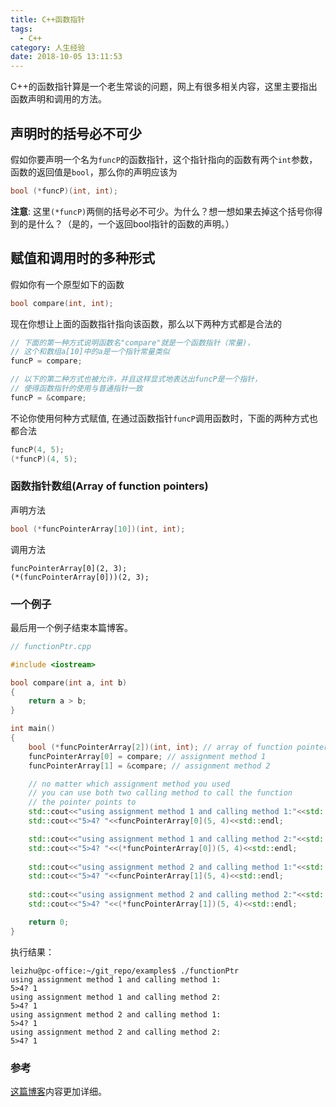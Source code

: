 ```yaml
---
title: C++函数指针
tags:
  - C++
category: 人生经验
date: 2018-10-05 13:11:53
---
```



C++的函数指针算是一个老生常谈的问题，网上有很多相关内容，这里主要指出函数声明和调用的方法。
<!--more-->

## 声明时的括号必不可少
假如你要声明一个名为`funcP`的函数指针，这个指针指向的函数有两个`int`参数， 函数的返回值是`bool`，那么你的声明应该为
```C++
bool (*funcP)(int, int);
```
**注意**: 这里`(*funcP)`两侧的括号必不可少。为什么？想一想如果去掉这个括号你得到的是什么？（是的，一个返回bool指针的函数的声明。）

## 赋值和调用时的多种形式
假如你有一个原型如下的函数
```C++
bool compare(int, int);
```
现在你想让上面的函数指针指向该函数，那么以下两种方式都是合法的
```C++
// 下面的第一种方式说明函数名"compare"就是一个函数指针（常量)，
// 这个和数组a[10]中的a是一个指针常量类似
funcP = compare; 

// 以下的第二种方式也被允许，并且这样显式地表达出funcP是一个指针，
// 使得函数指针的使用与普通指针一致
funcP = &compare;
```
不论你使用何种方式赋值, 在通过函数指针`funcP`调用函数时，下面的两种方式也都合法
```C++
funcP(4, 5);
(*funcP)(4, 5);
```
### 函数指针数组(Array of function pointers)
声明方法
```C++
bool (*funcPointerArray[10])(int, int);
```
调用方法
```
funcPointerArray[0](2, 3);
(*(funcPointerArray[0]))(2, 3);
```

### 一个例子
最后用一个例子结束本篇博客。

```C++
// functionPtr.cpp

#include <iostream>

bool compare(int a, int b)
{
	return a > b;
}

int main()
{
	bool (*funcPointerArray[2])(int, int); // array of function pointer 
	funcPointerArray[0] = compare; // assignment method 1
	funcPointerArray[1] = &compare; // assignment method 2

	// no matter which assignment method you used
	// you can use both two calling method to call the function
	// the pointer points to
	std::cout<<"using assignment method 1 and calling method 1:"<<std::endl;
	std::cout<<"5>4? "<<funcPointerArray[0](5, 4)<<std::endl;

	std::cout<<"using assignment method 1 and calling method 2:"<<std::endl;
	std::cout<<"5>4? "<<(*funcPointerArray[0])(5, 4)<<std::endl;
	
	std::cout<<"using assignment method 2 and calling method 1:"<<std::endl;
	std::cout<<"5>4? "<<funcPointerArray[1](5, 4)<<std::endl;
	
	std::cout<<"using assignment method 2 and calling method 2:"<<std::endl;
	std::cout<<"5>4? "<<(*funcPointerArray[1])(5, 4)<<std::endl;

	return 0;
}

```
执行结果：
```
leizhu@pc-office:~/git_repo/examples$ ./functionPtr 
using assignment method 1 and calling method 1:
5>4? 1
using assignment method 1 and calling method 2:
5>4? 1
using assignment method 2 and calling method 1:
5>4? 1
using assignment method 2 and calling method 2:
5>4? 1
```

### 参考
[这篇博客](https://www.cnblogs.com/windlaughing/archive/2013/04/10/3012012.html)内容更加详细。
